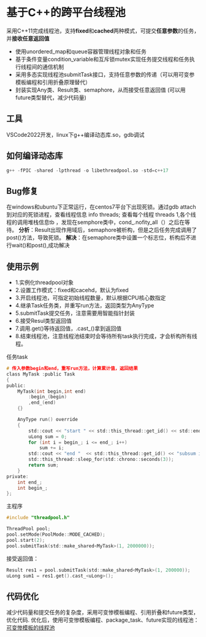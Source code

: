 # 基于C++的跨平台线程池

采用C++11完成线程池，支持**fixed**和**cached**两种模式，可提交**任意参数**的任务，并**接收任意返回值**
- 使用unordered_map和queue容器管理线程对象和任务
- 基于条件变量condition_variable和互斥锁mutex实现任务提交线程和任务执行线程间的通信机制
- 采用多态实现线程池submitTask接口，支持任意参数的传递（可以用可变参模板编程和引用折叠原理替代）
- 封装实现Any类、Result类、semaphore，从而接受任意返回值 (可以用future类型替代，减少代码量)

## 工具
VSCode2022开发，linux下g++编译动态库.so，gdb调试

## 如何编译动态库
``` python
g++ -fPIC -shared -lpthread -o libethreadpool.so -std=c++17
```

## Bug修复
在windows和ubuntu下正常运行，在centos7平台下出现死锁。通过gdb attach到对应的死锁进程，查看线程信息 info threads;
查看每个线程 threads 1,各个线程的调用堆栈信息tb ，发现在semphore类中，cond_.nofity_all（）之后在等待。
**分析**：Result出现作用域后，semaphore被析构，但是之后任务完成调用了post()方法，导致死锁。
**解决**：在semaphore类中设置一个标志位，析构后不进行wait()和post(),成功解决


## 使用示例
- 1.实例化threadpool对象
- 2.设置工作模式：fixed和cacehd，默认为fixed
- 3.开启线程池，可指定初始线程数量，默认根据CPU核心数指定
- 4.继承Task任务类，并重写run方法，返回类型为AnyType
- 5.submitTask提交任务，注意需要用智能指针封装
- 6.接受Resul类型返回值
- 7.调用.get()等待返回值，.cast_<T>()拿到返回值
- 8.结束线程池，注意线程池结束时会等待所有task执行完成，才会析构所有线程。

任务task
```c
# 传入参数begin和end，重写run方法，计算累计值，返回结果
class MyTask :public Task
{
public:
	MyTask(int begin,int end)
		:begin_(begin)
		,end_(end)
	{}

	AnyType run() override
	{
		std::cout << "start " << std::this_thread::get_id() << std::endl;
		uLong sum = 0;
		for (int i = begin_; i <= end_; i++)
			sum += i;
		std::cout << "end "  << std::this_thread::get_id() << "subsum is " << sum<< std::endl;
		std::this_thread::sleep_for(std::chrono::seconds(3));
		return sum;
	}
private:
	int end_;
	int begin_;
};
```
主程序
```c
#include "threadpool.h"

ThreadPool pool;
pool.setMode(PoolMode::MODE_CACHED);
pool.start(2);
pool.submitTask(std::make_shared<MyTask>(1, 2000000));
```
接受返回值：
```c
Result res1 = pool.submitTask(std::make_shared<MyTask>(1, 200000));
uLong sum1 = res1.get().cast_<uLong>();
```

## 代码优化
减少代码量和提交任务的复杂度，采用可变惨模板编程、引用折叠和future类型，优化代码.
优化后，使用可变惨模板编程、package_task、future实现的线程池：[可变惨模板的线程池](https://github.com/ttkingzz/threadpool_future.git)
